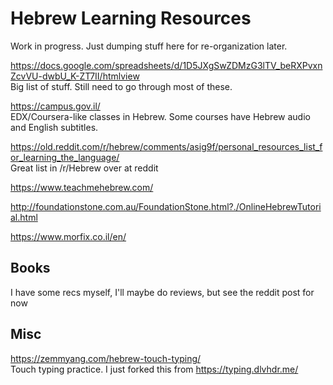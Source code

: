 # Hebrew Learning Resources

Work in progress. Just dumping stuff here for re-organization later.

https://docs.google.com/spreadsheets/d/1D5JXgSwZDMzG3lTV_beRXPvxnZcvVU-dwbU_K-ZT7II/htmlview  
Big list of stuff. Still need to go through most of these.

https://campus.gov.il/  
EDX/Coursera-like classes in Hebrew. Some courses have Hebrew audio and English subtitles.

https://old.reddit.com/r/hebrew/comments/asig9f/personal_resources_list_for_learning_the_language/  
Great list in /r/Hebrew over at reddit

https://www.teachmehebrew.com/  

http://foundationstone.com.au/FoundationStone.html?./OnlineHebrewTutorial.html

https://www.morfix.co.il/en/

## Books

I have some recs myself, I'll maybe do reviews, but see the reddit post for now

## Misc

https://zemmyang.com/hebrew-touch-typing/  
Touch typing practice. I just forked this from https://typing.dlvhdr.me/

